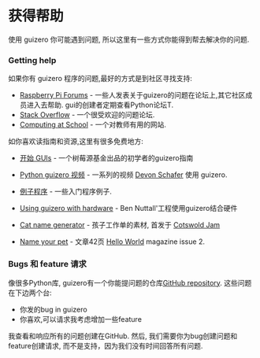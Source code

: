 # 获得帮助

使用 guizero 你可能遇到问题, 所以这里有一些方式你能得到帮去解决你的问题.

### Getting help

如果你有 guizero 程序的问题,最好的方式是到社区寻找支持:

* [Raspberry Pi Forums](https://www.raspberrypi.org/forums/viewforum.php?f=32&sid=b95bfdce6565681fad633c58a7e0e686) - 一些人发表关于guizero的问题在论坛上,其它社区成员进入去帮助. gui的创建者定期查看Python论坛T.
* [Stack Overflow](https://stackoverflow.com/) - 一个很受欢迎的问题论坛.
* [Computing at School](https://www.computingatschool.org.uk/) - 一个对教师有用的网站.

如你喜欢读指南和资源,这里有很多免费地方:

- [开始 GUIs](https://projects.raspberrypi.org/en/projects/getting-started-with-guis) - 一个树莓源基金出品的初学者的guizero指南

- [Python guizero 视频](https://youtu.be/3dab9xX6Uyg) - 一系列的视频 [Devon Schafer](https://www.youtube.com/channel/UCTHAn3Viqm9lZO2YSALXNWw) 使用 guizero.

- [例子程序](https://github.com/lawsie/guizero/tree/master/examples) - 一些入门程序例子.

- [Using guizero with hardware](https://github.com/bennuttall/guizero-examples) - Ben Nuttall'工程使用guizero结合硬件

- [Cat name generator](http://www.cotswoldjam.org/downloads/2017-03/cat-name-generator/) - 孩子工作单的素材, 首发于 [Cotswold Jam](http://www.cotswoldjam.org)

- [Name your pet](https://helloworld.raspberrypi.org/issues/2) - 文章42页 [Hello World](https://helloworld.raspberrypi.org/) magazine issue 2.




### Bugs 和 feature 请求

像很多Python库, guizero有一个你能提问题的仓库[GitHub repository](https://github.com/lawsie/guizero). 这些问题在下边两个台:

+ 你发的bug in guizero
+ 你喜欢,可以请求我考虑增加一些feature

我查看和响应所有的问题创建在GitHub. 然后, 我们需要你为bug创建问题和feature创建请求, 而不是支持，因为我们没有时间回答所有问题.
